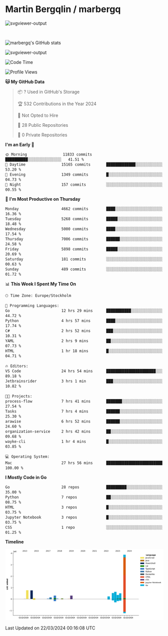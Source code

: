 # Martin Bergqlin / marbergq

![svgviewer-output](https://user-images.githubusercontent.com/2405410/206014777-22d41ecb-c24f-421d-b7d9-bba2cb5bb0de.svg)

<br>

<!--- [![Martin's Week](https://github-readme-stats.vercel.app/api/wakatime?username=marbergq&theme=dark)](https://github.com/anuraghazra/github-readme-stats) -->

![marbergq's GitHub stats](https://github-readme-stats.vercel.app/api?username=marbergq&count_private=true&show_icons=true)

![svgviewer-output](https://wakatime.com/badge/user/3f0a2069-6683-4e19-9a4a-7d21ea815067.svg)

<!--START_SECTION:waka-->
![Code Time](http://img.shields.io/badge/Code%20Time-3%2C858%20hrs%2014%20mins-blue)

![Profile Views](http://img.shields.io/badge/Profile%20Views-0-blue)

**🐱 My GitHub Data** 

> 📦 ? Used in GitHub's Storage 
 > 
> 🏆 532 Contributions in the Year 2024
 > 
> 🚫 Not Opted to Hire
 > 
> 📜 28 Public Repositories 
 > 
> 🔑 0 Private Repositories 
 > 
**I'm an Early 🐤** 

```text
🌞 Morning                11833 commits       ██████████░░░░░░░░░░░░░░░   41.51 % 
🌆 Daytime                15165 commits       █████████████░░░░░░░░░░░░   53.20 % 
🌃 Evening                1349 commits        █░░░░░░░░░░░░░░░░░░░░░░░░   04.73 % 
🌙 Night                  157 commits         ░░░░░░░░░░░░░░░░░░░░░░░░░   00.55 % 
```
📅 **I'm Most Productive on Thursday** 

```text
Monday                   4662 commits        ████░░░░░░░░░░░░░░░░░░░░░   16.36 % 
Tuesday                  5268 commits        █████░░░░░░░░░░░░░░░░░░░░   18.48 % 
Wednesday                5000 commits        ████░░░░░░░░░░░░░░░░░░░░░   17.54 % 
Thursday                 7006 commits        ██████░░░░░░░░░░░░░░░░░░░   24.58 % 
Friday                   5898 commits        █████░░░░░░░░░░░░░░░░░░░░   20.69 % 
Saturday                 181 commits         ░░░░░░░░░░░░░░░░░░░░░░░░░   00.63 % 
Sunday                   489 commits         ░░░░░░░░░░░░░░░░░░░░░░░░░   01.72 % 
```


📊 **This Week I Spent My Time On** 

```text
🕑︎ Time Zone: Europe/Stockholm

💬 Programming Languages: 
Go                       12 hrs 29 mins      ███████████░░░░░░░░░░░░░░   44.72 % 
Python                   4 hrs 57 mins       ████░░░░░░░░░░░░░░░░░░░░░   17.74 % 
C#                       2 hrs 52 mins       ███░░░░░░░░░░░░░░░░░░░░░░   10.31 % 
YAML                     2 hrs 9 mins        ██░░░░░░░░░░░░░░░░░░░░░░░   07.73 % 
HTML                     1 hr 18 mins        █░░░░░░░░░░░░░░░░░░░░░░░░   04.71 % 

🔥 Editors: 
VS Code                  24 hrs 54 mins      ██████████████████████░░░   89.18 % 
Jetbrainsrider           3 hrs 1 min         ███░░░░░░░░░░░░░░░░░░░░░░   10.82 % 

🐱‍💻 Projects: 
process-flow             7 hrs 41 mins       ███████░░░░░░░░░░░░░░░░░░   27.54 % 
Tasks                    7 hrs 4 mins        ██████░░░░░░░░░░░░░░░░░░░   25.30 % 
arawise                  6 hrs 52 mins       ██████░░░░░░░░░░░░░░░░░░░   24.60 % 
organization-service     2 hrs 42 mins       ██░░░░░░░░░░░░░░░░░░░░░░░   09.68 % 
wayke-cli                1 hr 4 mins         █░░░░░░░░░░░░░░░░░░░░░░░░   03.85 % 

💻 Operating System: 
Mac                      27 hrs 56 mins      █████████████████████████   100.00 % 
```

**I Mostly Code in Go** 

```text
Go                       28 repos            █████████░░░░░░░░░░░░░░░░   35.00 % 
Python                   7 repos             ██░░░░░░░░░░░░░░░░░░░░░░░   08.75 % 
HTML                     3 repos             █░░░░░░░░░░░░░░░░░░░░░░░░   03.75 % 
Jupyter Notebook         3 repos             █░░░░░░░░░░░░░░░░░░░░░░░░   03.75 % 
CSS                      1 repo              ░░░░░░░░░░░░░░░░░░░░░░░░░   01.25 % 
```



**Timeline**

![Lines of Code chart](https://raw.githubusercontent.com/marbergq/marbergq/main/assets/bar_graph.png)


 Last Updated on 22/03/2024 00:16:08 UTC
<!--END_SECTION:waka-->
